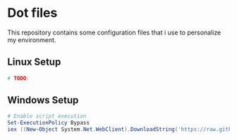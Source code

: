 # Dot files
This repository contains some configuration files that i use to personalize my environment.

## Linux Setup

```bash
# TODO:

```

## Windows Setup
<!-- 
```bash
& ([scriptblock]::Create((New-Object System.Net.WebClient).DownloadString(''))) 'parameter'
``` 
-->

```powershell
# Enable script execution
Set-ExecutionPolicy Bypass
iex ((New-Object System.Net.WebClient).DownloadString('https://raw.githubusercontent.com/alanfzf/dotfiles/master/install.ps1'))
```

